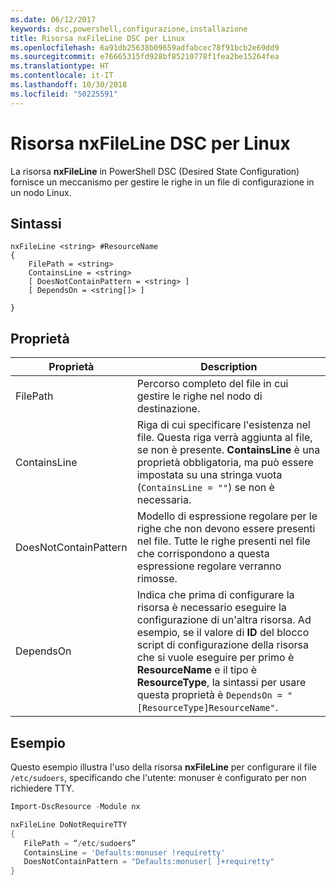 ```yaml
---
ms.date: 06/12/2017
keywords: dsc,powershell,configurazione,installazione
title: Risorsa nxFileLine DSC per Linux
ms.openlocfilehash: 6a91db25638b09659adfabcec78f91bcb2e69dd9
ms.sourcegitcommit: e76665315fd928bf85210778f1fea2be15264fea
ms.translationtype: HT
ms.contentlocale: it-IT
ms.lasthandoff: 10/30/2018
ms.locfileid: "50225591"
---
```

# <a name="dsc-for-linux-nxfileline-resource"></a>Risorsa nxFileLine DSC per Linux

La risorsa **nxFileLine** in PowerShell DSC (Desired State Configuration) fornisce un meccanismo per gestire le righe in un file di configurazione in un nodo Linux.

## <a name="syntax"></a>Sintassi

```
nxFileLine <string> #ResourceName
{
    FilePath = <string>
    ContainsLine = <string>
    [ DoesNotContainPattern = <string> ]
    [ DependsOn = <string[]> ]

}
```

## <a name="properties"></a>Proprietà

|  Proprietà |  Description |
|---|---|
| FilePath| Percorso completo del file in cui gestire le righe nel nodo di destinazione.|
| ContainsLine| Riga di cui specificare l'esistenza nel file. Questa riga verrà aggiunta al file, se non è presente. **ContainsLine** è una proprietà obbligatoria, ma può essere impostata su una stringa vuota (`ContainsLine = ""`) se non è necessaria.|
| DoesNotContainPattern| Modello di espressione regolare per le righe che non devono essere presenti nel file. Tutte le righe presenti nel file che corrispondono a questa espressione regolare verranno rimosse.|
| DependsOn | Indica che prima di configurare la risorsa è necessario eseguire la configurazione di un'altra risorsa. Ad esempio, se il valore di **ID** del blocco script di configurazione della risorsa che si vuole eseguire per primo è **ResourceName** e il tipo è **ResourceType**, la sintassi per usare questa proprietà è `DependsOn = "[ResourceType]ResourceName"`.|

## <a name="example"></a>Esempio

Questo esempio illustra l'uso della risorsa **nxFileLine** per configurare il file `/etc/sudoers`, specificando che l'utente: monuser è configurato per non richiedere TTY.

```powershell
Import-DscResource -Module nx

nxFileLine DoNotRequireTTY
{
   FilePath = “/etc/sudoers”
   ContainsLine = 'Defaults:monuser !requiretty'
   DoesNotContainPattern = "Defaults:monuser[ ]+requiretty"
}
```